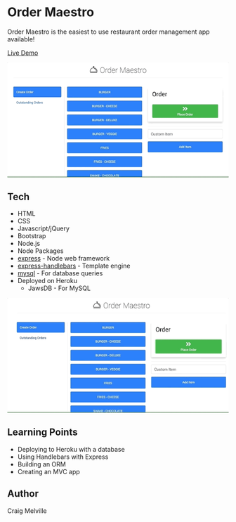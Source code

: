 # Order Maestro

Order Maestro is the easiest to use restaurant order management app available!

[Live Demo](https://order-maestro-orm.herokuapp.com/)

![](screenshots/place-order.gif)

## Tech
- HTML
- CSS
- Javascript/jQuery
- Bootstrap
- Node.js
- Node Packages
 - [express](https://www.npmjs.com/package/express) - Node web framework
 - [express-handlebars](https://www.npmjs.com/package/express-handlebars) - Template engine
 - [mysql](https://www.npmjs.com/package/mysql) - For database queries
- Deployed on Heroku
  - JawsDB - For MySQL


![](screenshots/complete-order.gif)

## Learning Points
- Deploying to Heroku with a database
- Using Handlebars with Express
- Building an ORM
- Creating an MVC app

## Author
Craig Melville
